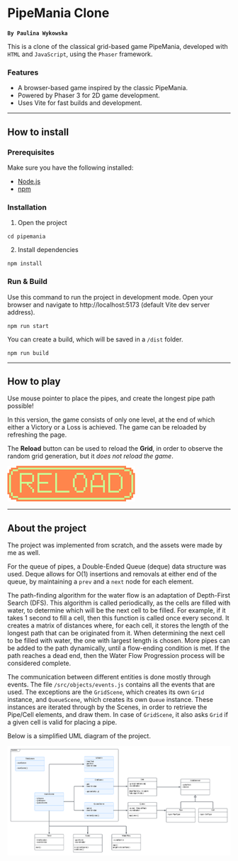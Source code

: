 # PipeMania Clone
**`By Paulina Wykowska`**


This is a clone of the classical grid-based game PipeMania, developed with `HTML` and `JavaScript`, using the `Phaser` framework.


### Features
- A browser-based game inspired by the classic PipeMania.
- Powered by Phaser 3 for 2D game development.
- Uses Vite for fast builds and development.

---

## How to install

### Prerequisites
Make sure you have the following installed:
- [Node.js](https://nodejs.org)
- [npm](https://www.npmjs.com/)

### Installation

1. Open the project
```
cd pipemania
```

2. Install dependencies
```
npm install
```

### Run & Build
Use this command to run the project in development mode. Open your browser and navigate to http://localhost:5173 (default Vite dev server address).
```
npm run start
```
You can create a build, which will be saved in a `/dist` folder.
```
npm run build
```

---

## How to play
Use mouse pointer to place the pipes, and create the longest pipe path possible!

In this version, the game consists of only one level, at the end of which either a Victory or a Loss is achieved.
The game can be reloaded by refreshing the page.

The **Reload** button can be used to reload the **Grid**, in order to observe the random grid generation, but it *does not reload the game*.

![reloadButton](./public/assets/ui/reload-button.png)

---

## About the project
The project was implemented from scratch, and the assets were made by me as well.

For the queue of pipes, a Double-Ended Queue (deque) data structure was used. Deque allows for O(1) insertions and removals at either end of the queue, by maintaining a `prev` and a `next` node for each element.

The path-finding algorithm for the water flow is an adaptation of Depth-First Search (DFS). This algorithm is called periodically, as the cells are filled with water, to determine which will be the next cell to be filled. For example, if it takes 1 second to fill a cell, then this function is called once every second. It creates a matrix of distances where, for each cell, it stores the length of the longest path that can be originated from it. When determining the next cell to be filled with water, the one with largest length is chosen. More pipes can be added to the path dynamically, until a flow-ending condition is met. If the path reaches a dead end, then the Water Flow Progression process will be considered complete.

The communication between different entities is done mostly through events. The file `/src/objects/events.js` contains all the events that are used.
The exceptions are the `GridScene`, which creates its own `Grid` instance, and `QueueScene`, which creates its own `Queue` instance. These instances are iterated through by the Scenes, in order to retrieve the Pipe/Cell elements, and draw them. In case of `GridScene`, it also asks `Grid` if a given cell is valid for placing a pipe. 

Below is a simplified UML diagram of the project.

![UML](./PipeMania_UML.png)